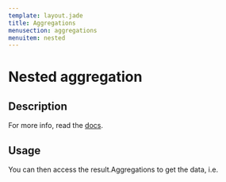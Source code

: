 ```yaml
---
template: layout.jade
title: Aggregations
menusection: aggregations
menuitem: nested
---
```



# Nested aggregation

## Description

For more info, read the [docs]().

## Usage



You can then access the result.Aggregations to get the data, i.e.

